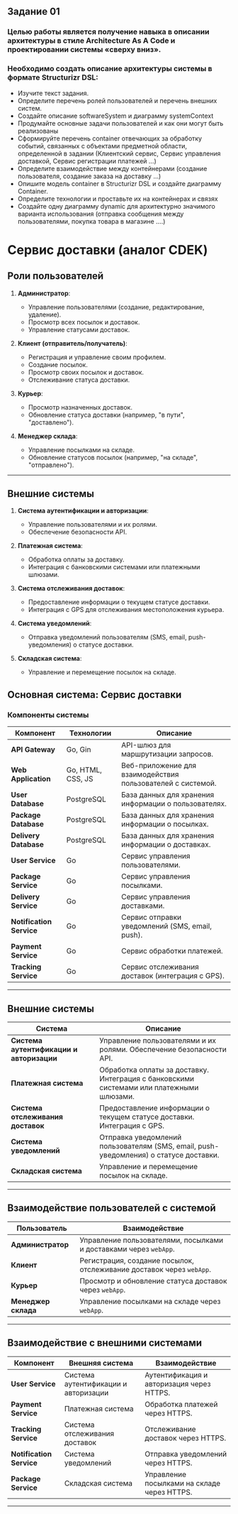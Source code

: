 ## Задание 01 
### Целью работы является получение навыка в описании архитектуры в стиле Architecture As A Code и проектировании системы «сверху вниз».
### Необходимо создать описание архитектуры системы в формате Structurizr DSL:
 - Изучите текст задания.
 - Определите перечень ролей пользователей и перечень внешних систем.
 - Создайте описание softwareSystem и диаграмму systemContext
 - Продумайте основные задачи пользователей и как они могут быть реализованы
 - Сформируйте перечень container отвечающих за обработку событий, связанных с объектами предметной области, определенной в задании (Клиентский сервис, Сервис управления доставкой, Сервис регистрации платежей …)
 - Определите взаимодействие между контейнерами (создание пользователя, создание заказа на доставку …)
 - Опишите модель container в Structurizr DSL и создайте диаграмму Container.
 - Определите технологии и проставьте их на контейнерах и связях
 - Создайте одну диаграмму dynamic для архитектурно значимого варианта использования (отправка сообщения между пользователями, покупка товара в магазине ….)

# Сервис доставки (аналог CDEK)

## Роли пользователей

1. **Администратор**:
   - Управление пользователями (создание, редактирование, удаление).
   - Просмотр всех посылок и доставок.
   - Управление статусами доставок.

2. **Клиент (отправитель/получатель)**:
   - Регистрация и управление своим профилем.
   - Создание посылок.
   - Просмотр своих посылок и доставок.
   - Отслеживание статуса доставки.

3. **Курьер**:
   - Просмотр назначенных доставок.
   - Обновление статуса доставки (например, "в пути", "доставлено").

4. **Менеджер склада**:
   - Управление посылками на складе.
   - Обновление статусов посылок (например, "на складе", "отправлено").

---

## Внешние системы

1. **Система аутентификации и авторизации**:
   - Управление пользователями и их ролями.
   - Обеспечение безопасности API.

2. **Платежная система**:
   - Обработка оплаты за доставку.
   - Интеграция с банковскими системами или платежными шлюзами.

3. **Система отслеживания доставок**:
   - Предоставление информации о текущем статусе доставки.
   - Интеграция с GPS для отслеживания местоположения курьера.

4. **Система уведомлений**:
   - Отправка уведомлений пользователям (SMS, email, push-уведомления) о статусе доставки.

5. **Складская система**:
   - Управление и перемещение посылок на складе.
  
## Основная система: Сервис доставки

### Компоненты системы

| Компонент               | Технологии         | Описание                                                                                   |
|--------------------------|--------------------|-------------------------------------------------------------------------------------------|
| **API Gateway**          | Go, Gin            | API-шлюз для маршрутизации запросов.                                                      |
| **Web Application**      | Go, HTML, CSS, JS  | Веб-приложение для взаимодействия пользователей с системой.                                |
| **User Database**        | PostgreSQL         | База данных для хранения информации о пользователях.                                      |
| **Package Database**     | PostgreSQL         | База данных для хранения информации о посылках.                                           |
| **Delivery Database**    | PostgreSQL         | База данных для хранения информации о доставках.                                          |
| **User Service**         | Go                 | Сервис управления пользователями.                                                         |
| **Package Service**      | Go                 | Сервис управления посылками.                                                              |
| **Delivery Service**     | Go                 | Сервис управления доставками.                                                             |
| **Notification Service** | Go                 | Сервис отправки уведомлений (SMS, email, push).                                           |
| **Payment Service**      | Go                 | Сервис обработки платежей.                                                                |
| **Tracking Service**     | Go                 | Сервис отслеживания доставок (интеграция с GPS).                                          |

---

## Внешние системы

| Система                          | Описание                                                                                   |
|----------------------------------|-------------------------------------------------------------------------------------------|
| **Система аутентификации и авторизации** | Управление пользователями и их ролями. Обеспечение безопасности API.                     |
| **Платежная система**            | Обработка оплаты за доставку. Интеграция с банковскими системами или платежными шлюзами.  |
| **Система отслеживания доставок** | Предоставление информации о текущем статусе доставки. Интеграция с GPS.                  |
| **Система уведомлений**          | Отправка уведомлений пользователям (SMS, email, push-уведомления) о статусе доставки.    |
| **Складская система**            | Управление и перемещение посылок на складе.                                              |

---

## Взаимодействие пользователей с системой

| Пользователь           | Взаимодействие                                                                 |
|-------------------------|-------------------------------------------------------------------------------|
| **Администратор**       | Управление пользователями, посылками и доставками через `webApp`.             |
| **Клиент**              | Регистрация, создание посылок, отслеживание доставок через `webApp`.          |
| **Курьер**              | Просмотр и обновление статуса доставок через `webApp`.                        |
| **Менеджер склада**     | Управление посылками на складе через `webApp`.                                |

---

## Взаимодействие с внешними системами

| Компонент               | Внешняя система                          | Взаимодействие                                                                 |
|--------------------------|------------------------------------------|-------------------------------------------------------------------------------|
| **User Service**         | Система аутентификации и авторизации     | Аутентификация и авторизация через HTTPS.                                     |
| **Payment Service**      | Платежная система                       | Обработка платежей через HTTPS.                                               |
| **Tracking Service**     | Система отслеживания доставок           | Отслеживание доставок через HTTPS.                                            |
| **Notification Service** | Система уведомлений                     | Отправка уведомлений через HTTPS.                                             |
| **Package Service**      | Складская система                       | Управление посылками на складе через HTTPS.                                   |

---
